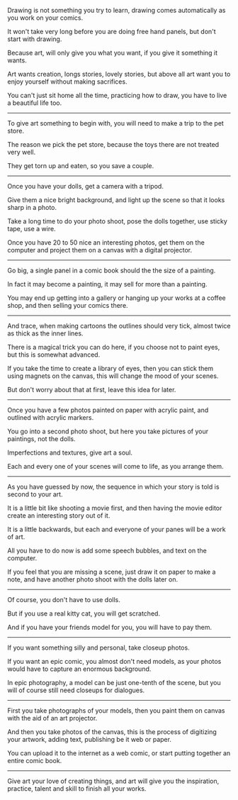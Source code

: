 Drawing is not something you try to learn,
drawing comes automatically as you work on your comics.

It won't take very long before you are doing free hand panels,
but don't start with drawing.

Because art, will only give you what you want,
if you give it something it wants.

Art wants creation, longs stories, lovely stories,
but above all art want you to enjoy yourself without making sacrifices.

You can't just sit home all the time, practicing how to draw,
you have to live a beautiful life too.

---

To give art something to begin with,
you will need to make a trip to the pet store.

The reason we pick the pet store,
because the toys there are not treated very well.

They get torn up and eaten,
so you save a couple.

---

Once you have your dolls,
get a camera with a tripod.

Give them a nice bright background,
and light up the scene so that it looks sharp in a photo.

Take a long time to do your photo shoot,
pose the dolls together, use sticky tape, use a wire.

Once you have 20 to 50 nice an interesting photos,
get them on the computer and project them on a canvas with a digital projector.

---

Go big,
a single panel in a comic book should the the size of a painting.

In fact it may become a painting,
it may sell for more than a painting.

You may end up getting into a gallery or hanging up your works at a coffee shop,
and then selling your comics there.

---

And trace, when making cartoons the outlines should very tick,
almost twice as thick as the inner lines.

There is a magical trick you can do here,
if you choose not to paint eyes, but this is somewhat advanced.

If you take the time to create a library of eyes,
then you can stick them using magnets on the canvas, this will change the mood of your scenes.

But don't worry about that at first,
leave this idea for later.

---

Once you have a few photos painted on paper with acrylic paint,
and outlined with acrylic markers.

You go into a second photo shoot,
but here you take pictures of your paintings, not the dolls.

Imperfections and textures,
give art a soul.

Each and every one of your scenes will come to life,
as you arrange them.

---

As you have guessed by now,
the sequence in which your story is told is second to your art.

It is a little bit like shooting a movie first,
and then having the movie editor create an interesting story out of it.

It is a little backwards,
but each and everyone of your panes will be a work of art.

All you have to do now is add some speech bubbles,
and text on the computer.

If you feel that you are missing a scene,
just draw it on paper to make a note, and have another photo shoot with the dolls later on.

---

Of course,
you don't have to use dolls.

But if you use a real kitty cat,
you will get scratched.

And if you have your friends model for you,
you will have to pay them.

---

If you want something silly and personal,
take closeup photos.

If you want an epic comic, you almost don't need models,
as your photos would have to capture an enormous background.

In epic photography, a model can be just one-tenth of the scene,
but you will of course still need closeups for dialogues.

---

First you take photographs of your models,
then you paint them on canvas with the aid of an art projector.

And then you take photos of the canvas,
this is the process of digitizing your artwork, adding text, publishing be it web or paper.

You can upload it to the internet as a web comic,
or start putting together an entire comic book.

---

Give art your love of creating things,
and art will give you the inspiration, practice, talent and skill to finish all your works.
